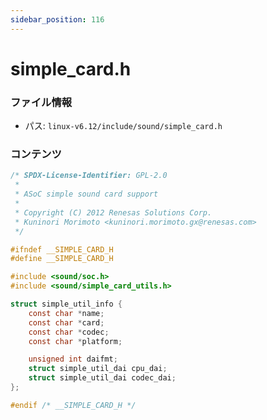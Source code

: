 ```yaml
---
sidebar_position: 116
---
```

# simple_card.h

### ファイル情報

- パス: `linux-v6.12/include/sound/simple_card.h`

### コンテンツ

```h
/* SPDX-License-Identifier: GPL-2.0
 *
 * ASoC simple sound card support
 *
 * Copyright (C) 2012 Renesas Solutions Corp.
 * Kuninori Morimoto <kuninori.morimoto.gx@renesas.com>
 */

#ifndef __SIMPLE_CARD_H
#define __SIMPLE_CARD_H

#include <sound/soc.h>
#include <sound/simple_card_utils.h>

struct simple_util_info {
	const char *name;
	const char *card;
	const char *codec;
	const char *platform;

	unsigned int daifmt;
	struct simple_util_dai cpu_dai;
	struct simple_util_dai codec_dai;
};

#endif /* __SIMPLE_CARD_H */

```
